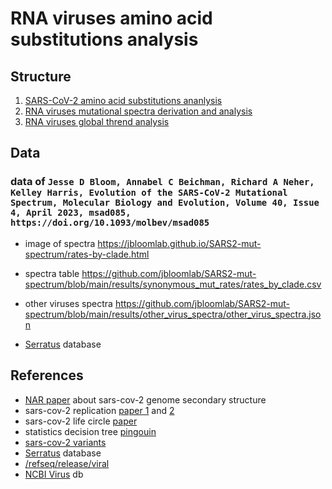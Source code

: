 # RNA viruses amino acid substitutions analysis

## Structure

1. [SARS-CoV-2 amino acid substitutions ananlysis](./sars-cov-2_aa_subst/)
2. [RNA viruses mutational spectra derivation and analysis](./viral_spectra/)
3. [RNA viruses global thrend analysis](./global_thrend/)

## Data

### data of `Jesse D Bloom, Annabel C Beichman, Richard A Neher, Kelley Harris, Evolution of the SARS-CoV-2 Mutational Spectrum, Molecular Biology and Evolution, Volume 40, Issue 4, April 2023, msad085, https://doi.org/10.1093/molbev/msad085`

- image of spectra https://jbloomlab.github.io/SARS2-mut-spectrum/rates-by-clade.html
- spectra table https://github.com/jbloomlab/SARS2-mut-spectrum/blob/main/results/synonymous_mut_rates/rates_by_clade.csv
- other viruses spectra https://github.com/jbloomlab/SARS2-mut-spectrum/blob/main/results/other_virus_spectra/other_virus_spectra.json


- [Serratus](https://serratus.io/trees) database

## References

- [NAR paper](https://academic.oup.com/nar/advance-article/doi/10.1093/nar/gkaa1053/5961787) about sars-cov-2 genome secondary structure
- sars-cov-2 replication [paper 1](https://www.nature.com/articles/s41579-020-00468-6) and [2](https://www.ncbi.nlm.nih.gov/pmc/articles/PMC7122471/)
- sars-cov-2 life circle [paper](https://www.nature.com/articles/s41579-020-00468-6)
- statistics decision tree [pingouin](https://pingouin-stats.org/guidelines.html?highlight=krus#non-parametric)
- [sars-cov-2 variants](https://assets.publishing.service.gov.uk/government/uploads/system/uploads/attachment_data/file/1036501/Technical_Briefing_29_published_26_November_2021.pdf)
- [Serratus](https://serratus.io/trees) database
- [/refseq/release/viral](https://ftp.ncbi.nlm.nih.gov/refseq/release/viral/)
- [NCBI Virus](https://www.ncbi.nlm.nih.gov/labs/virus/vssi/#/) db
